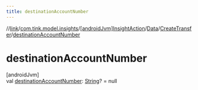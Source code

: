 ```yaml
---
title: destinationAccountNumber
---
```

//[link](../../../../../index.html)/[com.tink.model.insights](../../../index.html)/[[androidJvm]InsightAction](../../index.html)/[Data](../index.html)/[CreateTransfer](index.html)/[destinationAccountNumber](destination-account-number.html)



# destinationAccountNumber



[androidJvm]\
val [destinationAccountNumber](destination-account-number.html): [String](https://kotlinlang.org/api/latest/jvm/stdlib/kotlin/-string/index.html)? = null




